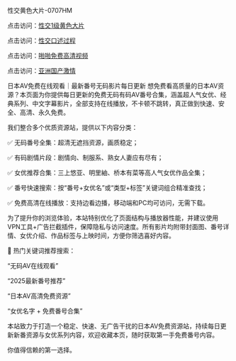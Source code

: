 性交黄色大片-0707HM

点击访问：<a href="https://bered.pages.dev/">性交1级黄色大片</a>

点击访问：<a href="https://fdhf-454.pages.dev/">性交口述过程</a>

点击访问：<a href="https://gfd-5xg.pages.dev/">啪啪免费高清视频</a>

点击访问：<a href="https://cfad.pages.dev/">亚洲国产激情</a>

日本AV免费在线观看｜最新番号无码影片每日更新
想免费看高质量的日本AV资源？本页面为你提供每日更新的免费无码有码AV番号合集，涵盖超人气女优、经典系列、中文字幕影片，全部支持在线播放，不卡顿不跳转，真正做到快速、安全、高清、永久免费。

我们整合多个优质资源站，提供以下内容分类：

✅ 无码番号全集：超清无遮挡资源，画质稳定；

✅ 有码剧情片段：剧情向、制服系、熟女人妻应有尽有；

✅ 女优推荐合集：三上悠亚、明里紬、桥本有菜等高人气女优作品全集；

✅ 番号快速搜索：按“番号+女优名”或“类型+标签”关键词组合精准查找；

✅ 免费高清在线播放：支持边看边播，移动端和PC均可访问，无需下载。

为了提升你的浏览体验，本站特别优化了页面结构与播放器性能，并建议使用 VPN工具+广告拦截插件，保障隐私与访问速度。所有影片均附带封面图、番号详情、女优介绍、作品标签与上映时间，方便你筛选喜好内容。

📌 热门关键词推荐搜索：

“无码AV在线观看”

“2025最新番号推荐”

“日本AV高清免费资源”

“女优名字 + 免费番号合集”

本站致力于打造一个稳定、快速、无广告干扰的日本AV免费资源站，持续每日更新新番资源与女优系列内容，欢迎收藏本页，随时获取第一手免费番号内容。

你值得信赖的第一选择。
<span style="display:none;">[Canonical link](）</span>
